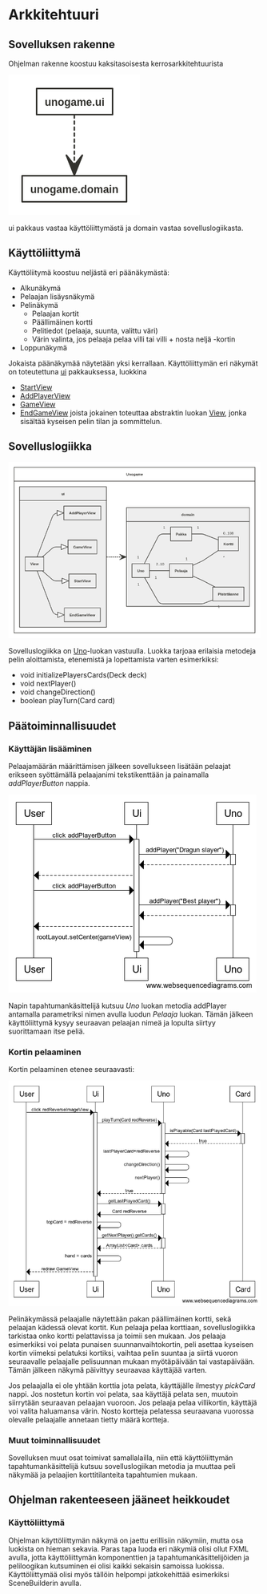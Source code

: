 # Arkkitehtuuri

## Sovelluksen rakenne
Ohjelman rakenne koostuu kaksitasoisesta kerrosarkkitehtuurista

![rakenne](kuvat/rakenne.png)

ui pakkaus vastaa käyttöliittymästä ja domain vastaa sovelluslogiikasta.

## Käyttöliittymä

Käyttöliitymä koostuu neljästä eri päänäkymästä:
* Alkunäkymä
* Pelaajan lisäysnäkymä
* Pelinäkymä
  * Pelaajan kortit
  * Päällimäinen kortti
  * Pelitiedot (pelaaja, suunta, valittu väri)
  * Värin valinta, jos pelaaja pelaa villi tai villi + nosta neljä -kortin
* Loppunäkymä

Jokaista päänäkymää näytetään yksi kerrallaan. Käyttöliittymän eri näkymät on toteutettuna [ui]() pakkauksessa, luokkina
* [StartView](https://github.com/k0tix/ot-harjoitustyo/blob/master/Unogame/src/main/java/ui/StartView.java)
* [AddPlayerView](https://github.com/k0tix/ot-harjoitustyo/blob/master/Unogame/src/main/java/ui/AddPlayerView.java)
* [GameView](https://github.com/k0tix/ot-harjoitustyo/blob/master/Unogame/src/main/java/ui/GameView.java)
* [EndGameView](https://github.com/k0tix/ot-harjoitustyo/blob/master/Unogame/src/main/java/ui/EndGameView.java)
joista jokainen toteuttaa abstraktin luokan [View](https://github.com/k0tix/ot-harjoitustyo/blob/master/Unogame/src/main/java/ui/View.java), jonka sisältää kyseisen pelin tilan ja sommittelun.

## Sovelluslogiikka

![arkkitehtuuri](kuvat/arkkitehtuuri.png)

Sovelluslogiikka on [Uno](https://github.com/k0tix/ot-harjoitustyo/blob/master/Unogame/src/main/java/domain/Uno.java)-luokan vastuulla. Luokka tarjoaa erilaisia metodeja pelin aloittamista, etenemistä ja lopettamista varten esimerkiksi:
* void initializePlayersCards(Deck deck)
* void nextPlayer()
* void changeDirection()
* boolean playTurn(Card card)

## Päätoiminnallisuudet 

### Käyttäjän lisääminen
Pelaajamäärän määrittämisen jälkeen sovellukseen lisätään pelaajat erikseen syöttämällä pelaajanimi tekstikenttään ja painamalla _addPlayerButton_ nappia.

![Käyttäjän lisääminen](kuvat/kayttajanlisays.png)

Napin tapahtumankäsittelijä kutsuu _Uno_ luokan metodia addPlayer antamalla parametriksi nimen avulla luodun _Pelaaja_ luokan. Tämän jälkeen käyttöliittymä kysyy seuraavan pelaajan nimeä ja lopulta siirtyy suorittamaan itse peliä.

### Kortin pelaaminen
Kortin pelaaminen etenee seuraavasti:

![Kortin pelaaminen](kuvat/kortinpelaaminen.png)

Pelinäkymässä pelaajalle näytettään pakan päällimäinen kortti, sekä pelaajan kädessä olevat kortit. Kun pelaaja pelaa korttiaan, sovelluslogiikka tarkistaa onko kortti pelattavissa ja toimii sen mukaan. Jos pelaaja esimerkiksi voi pelata punaisen suunnanvaihtokortin, peli asettaa kyseisen kortin viimeksi pelatuksi kortiksi, vaihtaa pelin suuntaa ja siirtä vuoron seuraavalle pelaajalle pelisuunnan mukaan myötäpäivään tai vastapäivään. Tämän jälkeen näkymä päivittyy seuraavaa käyttäjää varten.

Jos pelaajalla ei ole yhtään korttia jota pelata, käyttäjälle ilmestyy _pickCard_ nappi. Jos nostetun kortin voi pelata, saa käyttäjä pelata sen, muutoin siirrytään seuraavan pelaajan vuoroon. Jos pelaaja pelaa villikortin, käyttäjä voi valita haluamansa värin. Nosto kortteja pelatessa seuraavana vuorossa olevalle pelaajalle annetaan tietty määrä kortteja.

### Muut toiminnallisuudet 

Sovelluksen muut osat toimivat samallalailla, niin että käyttöliittymän tapahtumankäsittelijä kutsuu sovelluslogiikan metodia ja muuttaa peli näkymää ja pelaajien korttitilanteita tapahtumien mukaan.



## Ohjelman rakenteeseen jääneet heikkoudet
### Käyttöliittymä
Ohjelman käyttöliittymän näkymä on jaettu erillisiin näkymiin, mutta osa luokista on hieman sekavia. Paras tapa luoda eri näkymiä olisi ollut FXML avulla, jotta käyttöliittymän komponenttien ja tapahtumankäsittelijöiden ja peliloogikan kutsuminen ei olisi kaikki sekaisin samoissa luokissa. Käyttöliittymää olisi myös tällöin helpompi jatkokehittää esimerkiksi SceneBuilderin avulla.